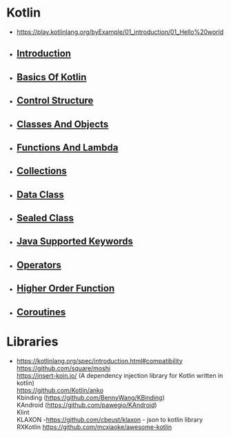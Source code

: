 # Kotlin
- https://play.kotlinlang.org/byExample/01_introduction/01_Hello%20world
- ## [Introduction](https://github.com/sibaprasad12/Kotlin/blob/main/ReadMe/1.introduction.md)
- ## [Basics Of Kotlin](https://github.com/sibaprasad12/Kotlin/blob/main/ReadMe/2.basicsOFKotlin.md)
- ## [Control Structure](https://github.com/sibaprasad12/Kotlin/blob/main/ReadMe/3.controlStrcture.md)
- ## [Classes And Objects](https://github.com/sibaprasad12/Kotlin/blob/main/ReadMe/4.classesAndObjects.md)
- ## [Functions And Lambda](https://github.com/sibaprasad12/Kotlin/blob/main/ReadMe/5.functionsAndLambda.md)
- ## [Collections](https://github.com/sibaprasad12/Kotlin/blob/main/ReadMe/6.collections.md)
- ## [Data Class](https://github.com/sibaprasad12/Kotlin/blob/main/ReadMe/DataClass.md)
- ## [Sealed Class](https://github.com/sibaprasad12/Kotlin/blob/main/ReadMe/SealedClass.md)
- ## [Java Supported Keywords](https://github.com/sibaprasad12/Kotlin/blob/main/Coroutines/JavaKotlinCalling.md)
- ## [Operators](https://github.com/sibaprasad12/Kotlin/blob/main/ReadMe/8.operators.md)
- ## [Higher Order Function](https://github.com/sibaprasad12/Kotlin/blob/main/Coroutines/HigherOrderFunction.md)
- ## [Coroutines](https://github.com/sibaprasad12/Kotlin/blob/main/Coroutines/README.md)

# Libraries  
- https://kotlinlang.org/spec/introduction.html#compatibility
https://github.com/square/moshi  
https://insert-koin.io/ (A dependency injection library for Kotlin written in kotlin)  
https://github.com/Kotlin/anko  
Kbinding (https://github.com/BennyWang/KBinding)  
KAndroid (https://github.com/pawegio/KAndroid)  
Klint  
KLAXON -https://github.com/cbeust/klaxon - json to kotlin library  
RXKotlin 
https://github.com/mcxiaoke/awesome-kotlin  

